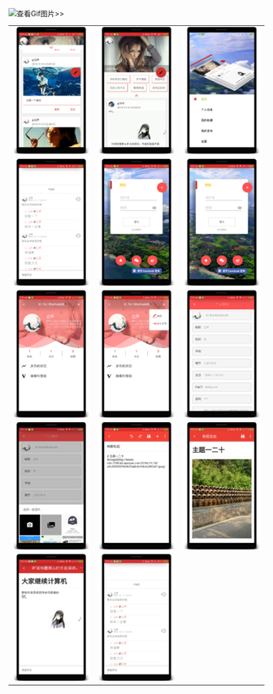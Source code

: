 ![查看Gif图片>>](running.gif)

||||
|-|-|-|
|![首页1](home_page_1.png)| ![首页2](home_page_2.png)| ![首页3](home_page_3.png) |
|![阅读1](read_article_page_2.png)|![登陆1](login_page_1.png)|![注册](register_page.png)|
|![用户信息1](user_info_page_1.png)|![用户信息2](user_info_page_2.png)|![编辑用户信息1](edit_user_info_page_1.png)|
|![编辑用户信息2](edit_user_info_page_2.png)|![编辑页面1](editor_page1.png)|![编辑页面2](editor_page_2.png)|
|![阅读页面1](read_article_page_1.png)|![阅读页面2](read_article_page_2.png)||